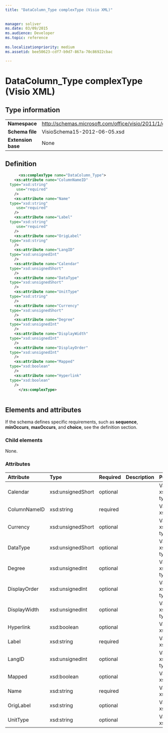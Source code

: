 ```yaml
---
title: "DataColumn_Type complexType (Visio XML)"
 
 
manager: soliver
ms.date: 03/09/2015
ms.audience: Developer
ms.topic: reference
 
ms.localizationpriority: medium
ms.assetid: bee50623-cdf7-b9d7-867a-70c86922cbac

---
```


# DataColumn_Type complexType (Visio XML)

## Type information

|||
|:-----|:-----|
|**Namespace** <br/> |http://schemas.microsoft.com/office/visio/2011/1/core  <br/> |
|**Schema file** <br/> |VisioSchema15-2012-06-05.xsd  <br/> |
|**Extension base** <br/> |None  <br/> |
   
## Definition

```XML
      <xs:complexType name="DataColumn_Type">
    <xs:attribute name="ColumnNameID"
  type="xsd:string"
     use="required"
    />
    <xs:attribute name="Name"
  type="xsd:string"
     use="required"
    />
    <xs:attribute name="Label"
  type="xsd:string"
     use="required"
    />
    <xs:attribute name="OrigLabel"
  type="xsd:string"
    />
    <xs:attribute name="LangID"
  type="xsd:unsignedInt"
    />
    <xs:attribute name="Calendar"
  type="xsd:unsignedShort"
    />
    <xs:attribute name="DataType"
  type="xsd:unsignedShort"
    />
    <xs:attribute name="UnitType"
  type="xsd:string"
    />
    <xs:attribute name="Currency"
  type="xsd:unsignedShort"
    />
    <xs:attribute name="Degree"
  type="xsd:unsignedInt"
    />
    <xs:attribute name="DisplayWidth"
  type="xsd:unsignedInt"
    />
    <xs:attribute name="DisplayOrder"
  type="xsd:unsignedInt"
    />
    <xs:attribute name="Mapped"
  type="xsd:boolean"
    />
    <xs:attribute name="Hyperlink"
  type="xsd:boolean"
    />
      </xs:complexType>
      
```

## Elements and attributes

If the schema defines specific requirements, such as **sequence**, **minOccurs**, **maxOccurs**, and **choice**, see the definition section. 
  
### Child elements

None.
  
### Attributes

|**Attribute**|**Type**|**Required**|**Description**|**Possible values**|
|:-----|:-----|:-----|:-----|:-----|
|Calendar  <br/> |xsd:unsignedShort  <br/> |optional  <br/> ||Values of the xsd:unsignedShort type. |
|ColumnNameID  <br/> |xsd:string  <br/> |required  <br/> ||Values of the xsd:string type. |
|Currency  <br/> |xsd:unsignedShort  <br/> |optional  <br/> ||Values of the xsd:unsignedShort type. |
|DataType  <br/> |xsd:unsignedShort  <br/> |optional  <br/> ||Values of the xsd:unsignedShort type. |
|Degree  <br/> |xsd:unsignedInt  <br/> |optional  <br/> ||Values of the xsd:unsignedInt type. |
|DisplayOrder  <br/> |xsd:unsignedInt  <br/> |optional  <br/> ||Values of the xsd:unsignedInt type. |
|DisplayWidth  <br/> |xsd:unsignedInt  <br/> |optional  <br/> ||Values of the xsd:unsignedInt type. |
|Hyperlink  <br/> |xsd:boolean  <br/> |optional  <br/> ||Values of the xsd:boolean type. |
|Label  <br/> |xsd:string  <br/> |required  <br/> ||Values of the xsd:string type. |
|LangID  <br/> |xsd:unsignedInt  <br/> |optional  <br/> ||Values of the xsd:unsignedInt type. |
|Mapped  <br/> |xsd:boolean  <br/> |optional  <br/> ||Values of the xsd:boolean type. |
|Name  <br/> |xsd:string  <br/> |required  <br/> ||Values of the xsd:string type. |
|OrigLabel  <br/> |xsd:string  <br/> |optional  <br/> ||Values of the xsd:string type. |
|UnitType  <br/> |xsd:string  <br/> |optional  <br/> ||Values of the xsd:string type. |
   

